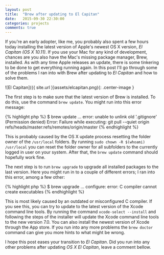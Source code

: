 ```yaml
---
layout: post
title:  "Brew after updating to El Capitan"
date:   2015-09-30 22:30:00
categories: projects
comments: true
---
```


If you're an early adopter, like me, you probably also spent a few hours today installing the latest version of Apple's newest OS X version, *El Capitan (OS X 10.11)*. If you use your Mac for any kind of development, chances are you also have the Mac's missing package manager, Brew, installed. As with any time Apple releases an update, there is some tinkering to be done to get everything running again. In this post I'll go through some of the problems I ran into with Brew after updating to *El Capitan* and how to solve them.

![El Capitan]({{ site.url }}assets/elcapitan.png){: .center-image }

The first step is to make sure that the latest version of Brew is installed. To do this, use the command `brew update`. You might run into this error message:

{% highlight php %}
$ brew update
...
error: unable to unlink old '.gitignore' (Permission denied)
Error: Failure while executing: git pull --quiet origin refs/heads/master:refs/remotes/origin/master
{% endhighlight %}

This is probably caused by the OS X update process resetting the folder owner of the `/usr/local` folders. By running `sudo chown -R $(whoami) /usr/local` you can reset the folder owner for all subfolders to the currently logged in user on your system. After that, the `brew update` command should hopefully work fine.

The next step is to run `brew upgrade` to upgrade all installed packages to the last version. Here you might run in to a couple of different errors; I ran into this error, among a few other:

{% highlight php %}
$ brew upgrade
...
configure: error: C compiler cannot create executables
{% endhighlight %}

This is most likely caused by an outdated or misconfigured C compiler. If you see this, you can try to update to the latest version of the Xcode command line tools. By running the command `xcode-select --install` and following the steps of the installer will update the Xcode command line tools to the new version 7.0. You can also install the newest version of Xcode through the App store. If you run into any more problems the `brew doctor` command can give you more hints to what might be wrong.

I hope this post eases your transition to *El Capitan*. Did you run into any other problems after updating *OS X El Capitan*, leave a comment bellow.
